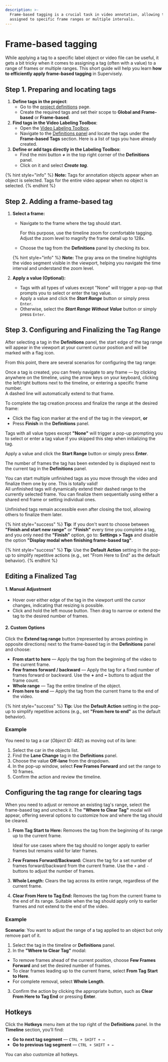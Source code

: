 ```yaml
---
description: >-
  Frame-based tagging is a crucial task in video annotation, allowing tags to be
  assigned to specific frame ranges or multiple intervals.
---
```


# Frame-based tagging

While applying a tag to a specific label object or video file can be useful, it gets a bit tricky when it comes to assigning a tag (often with a value) to a range of frames or multiple ranges. This short guide will help you learn **how to efficiently apply frame-based tagging** in Supervisely.

## Step 1. Preparing and locating tags

1. **Define tags in the project**:
   * Go to the [project definitions](https://docs.supervisely.com/data-organization/projects/definitions) page.
   * Create the required tags and set their scope to **Global and Frame-based** or **Frame-based**.
2. **Find tags in the Video Labeling Toolbox**:
   * Open the [Video Labeling Toolbox](../labeling-toolbox/videos-3.0.md).
   * Navigate to the [Definitions panel](../labeling-toolbox/videos-3.0.md#definitions-panel) and locate the tags under the **Frame-based Tags** section. Here is a list of tags you have already created.
3. **Define or add tags directly in the Labeling Toolbox**:
   * Find the mini button _**+**_ in the top right corner of the **Definitions** panel.
   * Click on it and select _**Create tag**_.

{% hint style="info" %}
**Note:** Tags for annotation objects appear when an object is selected. Tags for the entire video appear when no object is selected.
{% endhint %}

## Step 2. Adding a frame-based tag

1. **Select a frame:**
   * Navigate to the frame where the tag should start.

      For this purpose, use the timeline zoom for comfortable tagging. Adjust the zoom level to magnify the frame detail up to 128x.
   * Choose the tag from the **Definitions** panel by checking its box.

   {% hint style="info" %}
   **Note:** The gray area on the timeline highlights the video segment visible in the viewport, helping you navigate the time interval and understand the zoom level.

2. **Apply a value (Optional):**
   * Tags with all types of values except "None" will trigger a pop-up that prompts you to select or enter the tag value.
   * Apply a value and click the _**Start Range**_ button or simply press `Enter`.
   * Otherwise, select the _**Start Range Without Value**_ button or simply press `Enter`.

## Step 3. Configuring and Finalizing the Tag Range
After selecting a tag in the **Definitions** panel, the start edge of the tag range will appear in the viewport at your current cursor position and will be marked with a flag icon.

From this point, there are several scenarios for configuring the tag range:

Once a tag is created, you can freely navigate to any frame — by clicking anywhere on the timeline, using the arrow keys on your keyboard, clicking the left/right buttons next to the timeline, or entering a specific frame number.  
A dashed line will automatically extend to that frame.

To complete the tag creation process and finalize the range at the desired frame:

* Click the flag icon marker at the end of the tag in the viewport, **or**
* Press **Finish** in the **Definitions** panel.

Tags with all value types except **"None"** will trigger a pop-up prompting you to select or enter a tag value if you skipped this step when initializing the tag.

Apply a value and click the **Start Range** button or simply press **Enter**.

The number of frames the tag has been extended by is displayed next to the current tag in the **Definitions** panel.

You can start multiple unfinished tags as you move through the video and finalize them one by one. This is totally valid!  
All unfinished tags will dynamically extend their dashed range to the currently selected frame. You can finalize them sequentially using either a shared end frame or setting individual ones.

Unfinished tags remain accessible even after closing the tool, allowing others to finalize them later.

{% hint style="success" %}
**Tip**: If you don't want to choose between **"Finish and start new range"** or **"Finish"** every time you complete a tag, and you only need the **"Finish"** option, go to: **Settings > Tags** and disable the option **"Display modal when finishing frame-based tag"**.
 
{% hint style="success" %}
**Tip**: Use the **Default Action** setting in the pop-up to simplify repetitive actions (e.g., set "From Here to End" as the default behavior).
{% endhint %}

## Editing a Finalized Tag

#### 1. Manual Adjustment

* Hover over either edge of the tag in the viewport until the cursor changes, indicating that resizing is possible.
* Click and hold the left mouse button. Then drag to narrow or extend the tag to the desired number of frames.

#### 2. Custom Options

Click the **Extend tag range** button (represented by arrows pointing in opposite directions) next to the frame-based tag in the **Definitions** panel and choose:

* **From start to here** — Apply the tag from the beginning of the video to the current frame.  
* **Few frames forward / backward** — Apply the tag for a fixed number of frames forward or backward. Use the **+** and **−** buttons to adjust the frame count.  
* **Whole range** — Tag the entire timeline of the object.  
* **From here to end** — Apply the tag from the current frame to the end of the video.

{% hint style="success" %} **Tip:** Use the **Default Action** setting in the pop-up to simplify repetitive actions (e.g., set **"From here to end"** as the default behavior).

### Example

You need to tag a car (_Object ID: 482_) as moving out of its lane:

1. Select the car in the objects list.
2. Find the **Lane Change** tag in the **Definitions** panel.
3. Choose the value **Off-lane** from the dropdown.
4. In the pop-up window, select **Few Frames Forward** and set the range to 10 frames.
5. Confirm the action and review the timeline.


## Configuring the tag range for clearing tags

When you need to adjust or remove an existing tag's range, select the frame-based tag and uncheck it. The **"Where to Clear Tag"** modal will appear, offering several options to customize how and where the tag should be cleared.

1.  **From Tag Start to Here:** Removes the tag from the beginning of its range up to the current frame.

    Ideal for use cases where the tag should no longer apply to earlier frames but remains valid for later frames.
2. **Few Frames Forward/Backward:** Clears the tag for a set number of frames forward/backward from the current frame. Use the `+` and `-` buttons to adjust the number of frames.
3. **Whole Length:** Clears the tag across its entire range, regardless of the current frame.
4. **Clear From Here to Tag End:** Removes the tag from the current frame to the end of its range. Suitable when the tag should apply only to earlier frames and not extend to the end of the video.

### Example

**Scenario**: You want to adjust the range of a tag applied to an object but only remove part of it.

1. Select the tag in the timeline or **Definitions** panel.
2. In the **"Where to Clear Tag"** modal:

* To remove frames ahead of the current position, choose **Few Frames Forward** and set the desired number of frames.
* To clear frames leading up to the current frame, select **From Tag Start to Here**.
* For complete removal, select **Whole Length**.

3. Confirm the action by clicking the appropriate button, such as **Clear From Here to Tag End** or pressing **Enter**.

## Hotkeys

Click the **Hotkeys** menu item at the top right of the **Definitions** panel. In the **Timeline** section, you’ll find:

* **Go to next tag segment** — `CTRL + SHIFT + →`  
* **Go to previous tag segment** — `CTRL + SHIFT + ←`

You can also customize all hotkeys.